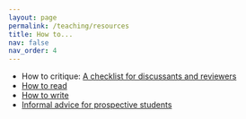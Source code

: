 ```yaml
---
layout: page
permalink: /teaching/resources
title: How to...
nav: false
nav_order: 4
---
```


<ul>
 	<li>How to critique: <a href="http://macartan.nyc/teaching/how-to-critique/">A checklist for discussants and reviewers</a></li>
 	<li><a href="http://www.macartan.nyc/teaching/how-to-read/">How to read</a></li>
 	<li><a href="http://macartan.nyc/teaching/how-to-write/">How to write</a></li>
 	<li><a href="http://macartan.nyc/teaching/applying-for-a-phd/">Informal advice for prospective students</a></li>
</ul>